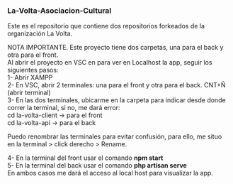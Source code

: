 <h3>La-Volta-Asociacion-Cultural</h3>
Este es el repositorio que contiene dos repositorios forkeados de la organización La Volta.

NOTA IMPORTANTE. Este proyecto tiene dos carpetas, una para el back y otra para el front.<br>
Al abrir el proyecto en VSC en para ver en Localhost la app, seguir los siguientes pasos:<br>
1- Abrir XAMPP<br>
2- En VSC, abrir 2 terminales: una para el front y otra para el back. CNT+Ñ (abrir terminal)<br>
3- En las dos terminales, ubicarme en la carpeta para indicar desde donde correr la terminal, si no, me dará error:<br>
cd la-volta-client -> para el front<br>
cd la-volta-api -> para el back<br>

Puedo renombrar las terminales para evitar confusión, para ello, me situo en la terminal > click derecho > Rename.<br>

4- En la terminal del front usar el comando <strong>npm start</strong><br>
5- En la terminal del back usar el comando <strong>php artisan serve</strong><br>
En ambos casos me dará el acceso al local host para visualizar la app.
